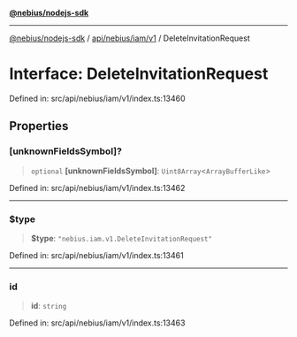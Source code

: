 [**@nebius/nodejs-sdk**](../../../../../README.md)

***

[@nebius/nodejs-sdk](../../../../../README.md) / [api/nebius/iam/v1](../README.md) / DeleteInvitationRequest

# Interface: DeleteInvitationRequest

Defined in: src/api/nebius/iam/v1/index.ts:13460

## Properties

### \[unknownFieldsSymbol\]?

> `optional` **\[unknownFieldsSymbol\]**: `Uint8Array`\<`ArrayBufferLike`\>

Defined in: src/api/nebius/iam/v1/index.ts:13462

***

### $type

> **$type**: `"nebius.iam.v1.DeleteInvitationRequest"`

Defined in: src/api/nebius/iam/v1/index.ts:13461

***

### id

> **id**: `string`

Defined in: src/api/nebius/iam/v1/index.ts:13463
